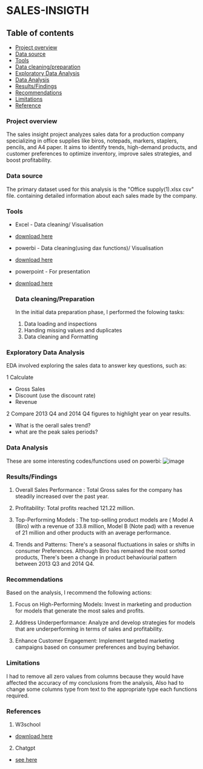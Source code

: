# SALES-INSIGTH

## Table of contents

- [Project overview](#Project-overview)
- [Data source](#Data-source)
- [Tools](#Tools)
- [Data cleaning/preparation](#Data-cleaning/preparation)
- [Exploratory Data Analysis](#Exploratory-Data-Analysis)
- [Data Analysis](#Data-Analysis)
- [Results/Findings](#Results/Findings)
- [Recommendations](#Recommendations)
- [Limitations](#Limitations)
- [Reference](#Reference)
  
 


### Project overview

The sales insight project analyzes sales data for a production company specializing in office supplies like biros, notepads, markers, staplers, pencils, and A4 paper. It aims to identify trends, high-demand products, and customer preferences to optimize inventory, improve sales strategies, and boost profitability.

### Data source

The primary dataset used for this analysis is the "Office supply(1).xlsx csv" file. containing detailed information about each sales made by the company.

### Tools
- Excel - Data cleaning/ Visualisation
-  [download here](https://microsoft.com)
- powerbi - Data cleaning(using dax functions)/ Visualisation
-  [download here](https://https://powerbi.microsoft.com)
- powerpoint - For presentation
- [download here](https://www.microsoft.com/microsoft-365/powerpoint)


  ### Data cleaning/Preparation

  In the initial data preparation phase, I performed the folowing tasks:
  1. Data loading and inspections
  2. Handing missing values and duplicates
  3. Data cleaning and Formatting

### Exploratory Data Analysis

EDA involved exploring the sales data to answer key questions, such as:

 1 Calculate
 
 - Gross Sales
 - Discount (use the discount rate)
 - Revenue
   
 2 Compare 2013 Q4 and 2014 Q4 figures to highlight
year on year results.
 - What is the oerall sales trend?
 - what are the peak sales periods?

### Data Analysis

These are some interesting codes/functions used on powerbi:
![image](https://github.com/user-attachments/assets/f1558d16-4026-4c99-bb06-17bb5a32ffb8)

### Results/Findings

1. Overall Sales Performance :
Total Gross sales for the company has steadily increased over the past year. 

2. Profitability: Total profits reached 121.22 million.

3. Top-Performing Models :
The top-selling product models are ( Model A (Biro) with a revenue of 33.8 million, Model B (Note pad) with a revenue  of 21 million and other products with an average performance.

4. Trends and Patterns: There's a seasonal fluctuations in sales or shifts in consumer Preferences. Although Biro has remained the most sorted products, There's been a change in product behaviourial pattern between 2013 Q3 and 2014 Q4.

### Recommendations

Based on the analysis, I recommend the following actions:

1. Focus on High-Performing Models:  Invest in marketing and production for models that generate the most sales and profits.

2. Address Underperformance: Analyze and develop strategies for models that are underperforming in terms of sales and profitability.

3. Enhance Customer Engagement: Implement targeted marketing campaigns   based on consumer preferences and buying behavior.

### Limitations
I had to remove all zero values from columns because they would have affected the accuracy of my conclusions from the analysis, Also had to change some columns type from text to the appropriate type each functions required.

### References
1. W3school
 -  [download here](https://www.w3schools.com)
2. Chatgpt
  - [see here](https://chatgpt.com)








    
  


